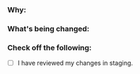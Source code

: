 <!--
Thank you for contributing to this project! You must fill out the information below before I can review this pull request. By explaining why you're making a change (or linking to a pull request) and what changes you've made, I can better understand what you try to archive to easier review the PR.

See the [CONTRIBUTING.md](/main/.github/CONTRIBUTING.md) for information how to contribute.

Thanks again!
-->

### Why:

<!-- 
- If there's an existing issue for your change, please link to it. -->

### What's being changed:

<!-- Share artifacts of the changes, be they code snippets, GIFs or screenshots; whatever shares the most context. -->

### Check off the following:
- [ ] I have reviewed my changes in staging.
